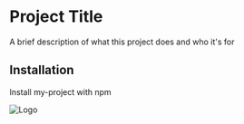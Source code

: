 
# Project Title

A brief description of what this project does and who it's for



## Installation

Install my-project with npm


![Logo](https://dev-to-uploads.s3.amazonaws.com/uploads/articles/th5xamgrr6se0x5ro4g6.png)

